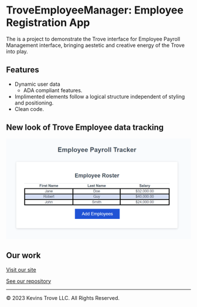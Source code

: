# TroveEmployeeManager: Employee Registration App
The is a project to demonstrate the Trove interface for Employee Payroll Management interface, bringing aestetic and creative energy of the Trove into play.

## Features
- Dynamic user data
  - ADA compliant features.
- Implimented elements follow a logical structure independent of styling and positioning.
- Clean code.

## New look of Trove Employee data tracking
![Screenshot of Troves creative payroll management interface]( /assets-trove/images/screenshot-trove.png?raw=true "TrovePayrollManager")


## Our work
[Visit our site](https://kevins-trove.github.io/TroveEmployeeManager/)

[See our repository](https://github.com/Kevins-Trove/TroveEmployeeManager)


- - -
© 2023 Kevins Trove LLC. All Rights Reserved.

